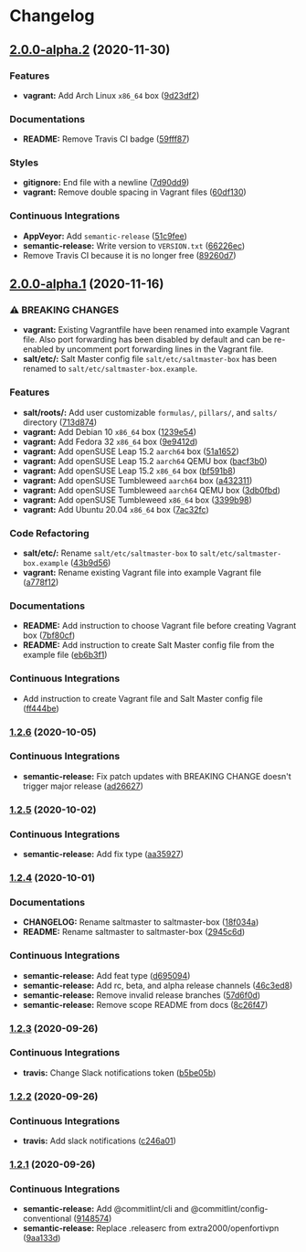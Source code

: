 # Changelog

## [2.0.0-alpha.2](https://github.com/extra2000/saltmaster-box/compare/v2.0.0-alpha.1...v2.0.0-alpha.2) (2020-11-30)


### Features

* **vagrant:** Add Arch Linux `x86_64` box ([9d23df2](https://github.com/extra2000/saltmaster-box/commit/9d23df28e5e88533c429983368fad7dc56f5a6d4))


### Documentations

* **README:** Remove Travis CI badge ([59fff87](https://github.com/extra2000/saltmaster-box/commit/59fff871b39056bb4caad9236c1ef34cae33fc3e))


### Styles

* **gitignore:** End file with a newline ([7d90dd9](https://github.com/extra2000/saltmaster-box/commit/7d90dd9956e22f388d056c9557e4e63333e903e3))
* **vagrant:** Remove double spacing in Vagrant files ([60df130](https://github.com/extra2000/saltmaster-box/commit/60df130ee33adb2e17ef1d5e5fd75acdca956a27))


### Continuous Integrations

* **AppVeyor:** Add `semantic-release` ([51c9fee](https://github.com/extra2000/saltmaster-box/commit/51c9feef3fa3300cbfe6993f8e90a53dc7490833))
* **semantic-release:** Write version to `VERSION.txt` ([66226ec](https://github.com/extra2000/saltmaster-box/commit/66226ecfafddb802a3cb09c54a57c2415cea0a1a))
* Remove Travis CI because it is no longer free ([89260d7](https://github.com/extra2000/saltmaster-box/commit/89260d76af9efdbc56dbfe76607276da525c1ad7))

## [2.0.0-alpha.1](https://github.com/extra2000/saltmaster-box/compare/v1.2.6...v2.0.0-alpha.1) (2020-11-16)


### ⚠ BREAKING CHANGES

* **vagrant:** Existing Vagrantfile have been renamed into example Vagrant file. Also port forwarding has been disabled by default and can be re-enabled by uncomment port forwarding lines in the Vagrant file.
* **salt/etc/:** Salt Master config file `salt/etc/saltmaster-box` has been renamed to `salt/etc/saltmaster-box.example`.

### Features

* **salt/roots/:** Add user customizable `formulas/`, `pillars/`, and `salts/` directory ([713d874](https://github.com/extra2000/saltmaster-box/commit/713d8747cf66f934822fe44e5c75df32f664b82b))
* **vagrant:** Add Debian 10 `x86_64` box ([1239e54](https://github.com/extra2000/saltmaster-box/commit/1239e54c04bcaa2332fabe65de498e605302e2c9))
* **vagrant:** Add Fedora 32 `x86_64` box ([9e9412d](https://github.com/extra2000/saltmaster-box/commit/9e9412d5f0f3ffda3c06146c4815fc5940d20f62))
* **vagrant:** Add openSUSE Leap 15.2 `aarch64` box ([51a1652](https://github.com/extra2000/saltmaster-box/commit/51a16521de9edb22d7f27f44b13d71a7a0430761))
* **vagrant:** Add openSUSE Leap 15.2 `aarch64` QEMU box ([bacf3b0](https://github.com/extra2000/saltmaster-box/commit/bacf3b0f047ab2d2c835365df257f4f895a6b418))
* **vagrant:** Add openSUSE Leap 15.2 `x86_64` box ([bf591b8](https://github.com/extra2000/saltmaster-box/commit/bf591b82ed6f6e64b613a9207a1743e01818f0ba))
* **vagrant:** Add openSUSE Tumbleweed `aarch64` box ([a432311](https://github.com/extra2000/saltmaster-box/commit/a432311a05bb5d095ec55100fdc2fe4535833fed))
* **vagrant:** Add openSUSE Tumbleweed `aarch64` QEMU box ([3db0fbd](https://github.com/extra2000/saltmaster-box/commit/3db0fbd818efd348ee9edbcbd559a6c5e113d2e1))
* **vagrant:** Add openSUSE Tumbleweed `x86_64` box ([3399b98](https://github.com/extra2000/saltmaster-box/commit/3399b9837e4e36b85875e8abdaf29eb950d53fe6))
* **vagrant:** Add Ubuntu 20.04 `x86_64` box ([7ac32fc](https://github.com/extra2000/saltmaster-box/commit/7ac32fc908f3b3237278a45ebd560923ae36df3d))


### Code Refactoring

* **salt/etc/:** Rename `salt/etc/saltmaster-box` to `salt/etc/saltmaster-box.example` ([43b9d56](https://github.com/extra2000/saltmaster-box/commit/43b9d564f5cda43f1b784972b38722e4850a6f0f))
* **vagrant:** Rename existing Vagrant file into example Vagrant file ([a778f12](https://github.com/extra2000/saltmaster-box/commit/a778f127ff9799fc56a69f9c62cd0e8bb1f19e2b))


### Documentations

* **README:** Add instruction to choose Vagrant file before creating Vagrant box ([7bf80cf](https://github.com/extra2000/saltmaster-box/commit/7bf80cf72df6d1630a45c0f4c1d3b3592ef6f677))
* **README:** Add instruction to create Salt Master config file from the example file ([eb6b3f1](https://github.com/extra2000/saltmaster-box/commit/eb6b3f1f86906b1f297a803350e768b13ab162fb))


### Continuous Integrations

* Add instruction to create Vagrant file and Salt Master config file ([ff444be](https://github.com/extra2000/saltmaster-box/commit/ff444bef95f7d8626b548d18bba62ec1bb011afb))

### [1.2.6](https://github.com/extra2000/saltmaster-box/compare/v1.2.5...v1.2.6) (2020-10-05)


### Continuous Integrations

* **semantic-release:** Fix patch updates with BREAKING CHANGE doesn't trigger major release ([ad26627](https://github.com/extra2000/saltmaster-box/commit/ad26627cea523b69569b9901900f65b57e3777ab))

### [1.2.5](https://github.com/extra2000/saltmaster-box/compare/v1.2.4...v1.2.5) (2020-10-02)


### Continuous Integrations

* **semantic-release:** Add fix type ([aa35927](https://github.com/extra2000/saltmaster-box/commit/aa35927f96f0ca3a33abfd9eec4186fce159f1e5))

### [1.2.4](https://github.com/extra2000/saltmaster/compare/v1.2.3...v1.2.4) (2020-10-01)


### Documentations

* **CHANGELOG:** Rename saltmaster to saltmaster-box ([18f034a](https://github.com/extra2000/saltmaster/commit/18f034a56b40d8d73864a081e7c1b88ad836cf43))
* **README:** Rename saltmaster to saltmaster-box ([2945c6d](https://github.com/extra2000/saltmaster/commit/2945c6d5dd16e469b9e7fd3609da4d5d527c954e))


### Continuous Integrations

* **semantic-release:** Add feat type ([d695094](https://github.com/extra2000/saltmaster/commit/d695094ddc23ef37a0c3bb091a317d033ce5061e))
* **semantic-release:** Add rc, beta, and alpha release channels ([46c3ed8](https://github.com/extra2000/saltmaster/commit/46c3ed87ad9af9abe7bf0d6e6e85488c869e5f89))
* **semantic-release:** Remove invalid release branches ([57d6f0d](https://github.com/extra2000/saltmaster/commit/57d6f0d35bf81c82940b8f707c5aa1a23274962c))
* **semantic-release:** Remove scope README from docs ([8c26f47](https://github.com/extra2000/saltmaster/commit/8c26f47410aef1a10a0af29e06524b7dd594ddd0))

### [1.2.3](https://github.com/extra2000/saltmaster-box/compare/v1.2.2...v1.2.3) (2020-09-26)


### Continuous Integrations

* **travis:** Change Slack notifications token ([b5be05b](https://github.com/extra2000/saltmaster-box/commit/b5be05b66a5274719e1f561dedb23409e9604004))

### [1.2.2](https://github.com/extra2000/saltmaster-box/compare/v1.2.1...v1.2.2) (2020-09-26)


### Continuous Integrations

* **travis:** Add slack notifications ([c246a01](https://github.com/extra2000/saltmaster-box/commit/c246a01fe7626ca77fd13a71e89cc8095483a25e))

### [1.2.1](https://github.com/extra2000/saltmaster-box/compare/v1.2.0...v1.2.1) (2020-09-26)


### Continuous Integrations

* **semantic-release:** Add @commitlint/cli and @commitlint/config-conventional ([9148574](https://github.com/extra2000/saltmaster-box/commit/91485742b6c4e2a81e91f09510ce406f4d2bbe44))
* **semantic-release:** Replace .releaserc from extra2000/openfortivpn ([9aa133d](https://github.com/extra2000/saltmaster-box/commit/9aa133dce468b05ec8744e0eda44d39ae1cd8c4e))
